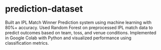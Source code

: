 # prediction-dataset
Built an IPL Match Winner Prediction system using machine learning with 80%+ accuracy. Used Random Forest on preprocessed IPL match data to predict outcomes based on team, toss, and venue conditions. Implemented in Google Colab with Python and visualized performance using classification metrics.

